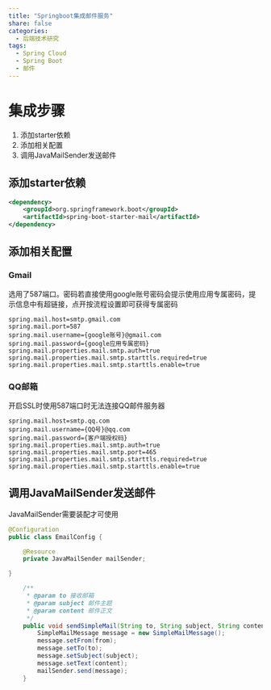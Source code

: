 ```yaml
---
title: "Springboot集成邮件服务"
share: false
categories:
  - 后端技术研究
tags:
  - Spring Cloud
  - Spring Boot
  - 邮件
---
```


# 集成步骤
1. 添加starter依赖
2. 添加相关配置
3. 调用JavaMailSender发送邮件
   
## 添加starter依赖

```xml
<dependency>
    <groupId>org.springframework.boot</groupId>
    <artifactId>spring-boot-starter-mail</artifactId>
</dependency>
```

## 添加相关配置
### Gmail
  选用了587端口。密码若直接使用google账号密码会提示使用应用专属密码，提示信息中有超链接，点开按流程设置即可获得专属密码
  ```
  spring.mail.host=smtp.gmail.com
  spring.mail.port=587
  spring.mail.username={google账号}@gmail.com
  spring.mail.password={google应用专属密码}
  spring.mail.properties.mail.smtp.auth=true
  spring.mail.properties.mail.smtp.starttls.required=true
  spring.mail.properties.mail.smtp.starttls.enable=true
  ```
  
### QQ邮箱
  开启SSL时使用587端口时无法连接QQ邮件服务器
  ```
  spring.mail.host=smtp.qq.com
  spring.mail.username={QQ号}@qq.com
  spring.mail.password={客户端授权码}
  spring.mail.properties.mail.smtp.auth=true
  spring.mail.properties.mail.smtp.port=465
  spring.mail.properties.mail.smtp.starttls.required=true
  spring.mail.properties.mail.smtp.starttls.enable=true
  ```

## 调用JavaMailSender发送邮件
JavaMailSender需要装配才可使用

```java
@Configuration
public class EmailConfig {

    @Resource
    private JavaMailSender mailSender;

}
```

```java
    /**
     * @param to 接收邮箱
     * @param subject 邮件主题
     * @param content 邮件正文
     */
    public void sendSimpleMail(String to, String subject, String content) {
        SimpleMailMessage message = new SimpleMailMessage();
        message.setFrom(from);
        message.setTo(to);
        message.setSubject(subject);
        message.setText(content);
        mailSender.send(message);
    }
```
